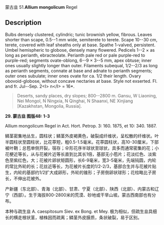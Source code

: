 蒙古韭
51.**Allium mongolicum** Regel

## Description
Bulbs densely clustered, cylindric; tunic brownish yellow, fibrous. Leaves shorter than scape, 0.5--1 mm wide, semiterete to terete. Scape 10--30 cm, terete, covered with leaf sheaths only at base. Spathe 1-valved, persistent. Umbel hemispheric to globose, densely many flowered. Pedicels 1--2 × as long as perianth, ebracteolate. Perianth pale red or pale purple-red to purple-red; segments ovate-oblong, 6--9 × 3--5 mm, apex obtuse; inner ones usually slightly longer than outer. Filaments subequal, 1/2--2/3 as long as perianth segments, connate at base and adnate to perianth segments; outer ones subulate; inner ones ovate for ca. 1/2 their length. Ovary obovoid-globose, without concave nectaries at base. Style not exserted. Fl. and fr. Jul--Sep. 2&lt;I&gt; n&lt;/I&gt; = 16*.


> Deserts, sandy places, dry slopes; 800--2800 m. Gansu, W Liaoning, Nei Mongol, N Ningxia, N Qinghai, N Shaanxi, NE Xinjiang [Kazakhstan, Mongolia, Russia].

**29. 蒙古韭 图版48: 1-3**

Allium mongolicum Regel in Act. Hort. Petrop. 3: 160. 1875, et 10: 340. 1887.

鳞茎密集地丛生，圆柱状；鳞茎外皮褐黄色，破裂成纤维状，呈松散的纤维状。叶半圆柱状至圆柱状，比花葶短，粗0.5-1.5毫米。花葶圆柱状，高10-30厘米，下部被叶鞘；总苞单侧开裂，宿存；伞形花序半球状至球状，具多而通常密集的花；小花梗近等长，从与花被片近等长直到比其长1倍，基部无小苞片；花淡红色、淡紫色至紫红色，大；花被片卵状矩圆形，长6-9毫米，宽3-5毫米，先端钝圆，内轮的常比外轮的长；花丝近等长，为花被片长度的1/2-2/3，基部合生并与花被片贴生，内轮的基部约1/2扩大成卵形，外轮的锥形；子房倒卵状球形；花柱略比子房长，不伸出花被外。

产新疆（东北部）、青海（北部）、甘肃、宁夏（北部）、陕西（北部）、内蒙古和辽宁（西部）。生于海拔800-2800米的荒漠、砂地或干旱山坡。蒙古西南部也有分布。

本种与疏生韭 A. caespitosum Siev. ex Bong. et Mey. 极为相似，但疏生韭具细长的横走根状茎，植株因而疏离；鳞茎外皮膜质，条状破裂，易于区别。
